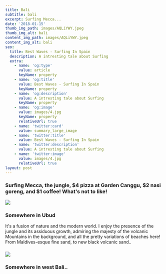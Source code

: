 ```yaml
---
title: Bali
subtitle: bali
excerpt: Surfing Mecca...
date: '2018-01-15'
thumb_img_path: images/AQLiYWY.jpeg
thumb_img_alt: bali
content_img_path: images/AQLiYWY.jpeg
content_img_alt: bali
seo:
  title: Best Waves - Surfing In Spain
  description: A intresting tale about Surfing
  extra:
    - name: 'og:type'
      value: article
      keyName: property
    - name: 'og:title'
      value: Best Waves - Surfing In Spain
      keyName: property
    - name: 'og:description'
      value: A intresting tale about Surfing
      keyName: property
    - name: 'og:image'
      value: images/4.jpg
      keyName: property
      relativeUrl: true
    - name: 'twitter:card'
      value: summary_large_image
    - name: 'twitter:title'
      value: Best Waves - Surfing In Spain
    - name: 'twitter:description'
      value: A intresting tale about Surfing
    - name: 'twitter:image'
      value: images/4.jpg
      relativeUrl: true
layout: post
---
```

### Surfing Mecca, the jungle, $4 pizza at Garden Canggu, $2 nasi goreng, and $1 coffee! What's not to like! 

![](/images/AQLiYWY.jpeg)

### Somewhere in Ubud

It's a fusion of nature and the modern world. I enjoy the presence of the jungle and its assiduous growth, admiring the majesty of the volcanic Mountains in the background, and all the pretty variations of beaches here! From Maldives-esque fine sand, to new black volcanic sand.. 

### ![](https://i.imgur.com/B8OoFi6.jpg)

### Somewhere in west Bali..
